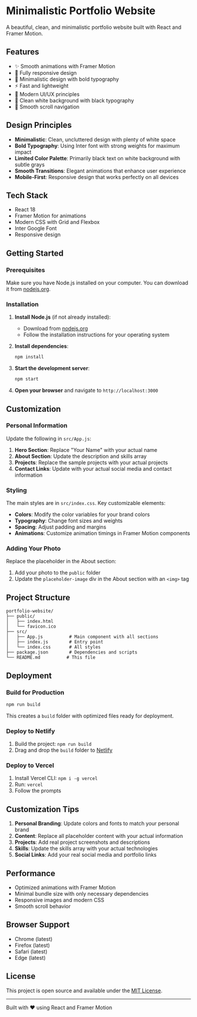 # Minimalistic Portfolio Website

A beautiful, clean, and minimalistic portfolio website built with React and Framer Motion.

## Features

- ✨ Smooth animations with Framer Motion
- 📱 Fully responsive design
- 🎨 Minimalistic design with bold typography
- ⚡ Fast and lightweight
- 🌟 Modern UI/UX principles
- 🎯 Clean white background with black typography
- 🔗 Smooth scroll navigation

## Design Principles

- **Minimalistic**: Clean, uncluttered design with plenty of white space
- **Bold Typography**: Using Inter font with strong weights for maximum impact
- **Limited Color Palette**: Primarily black text on white background with subtle grays
- **Smooth Transitions**: Elegant animations that enhance user experience
- **Mobile-First**: Responsive design that works perfectly on all devices

## Tech Stack

- React 18
- Framer Motion for animations
- Modern CSS with Grid and Flexbox
- Inter Google Font
- Responsive design

## Getting Started

### Prerequisites

Make sure you have Node.js installed on your computer. You can download it from [nodejs.org](https://nodejs.org/).

### Installation

1. **Install Node.js** (if not already installed):
   - Download from [nodejs.org](https://nodejs.org/)
   - Follow the installation instructions for your operating system

2. **Install dependencies**:
   ```bash
   npm install
   ```

3. **Start the development server**:
   ```bash
   npm start
   ```

4. **Open your browser** and navigate to `http://localhost:3000`

## Customization

### Personal Information

Update the following in `src/App.js`:

1. **Hero Section**: Replace "Your Name" with your actual name
2. **About Section**: Update the description and skills array
3. **Projects**: Replace the sample projects with your actual projects
4. **Contact Links**: Update with your actual social media and contact information

### Styling

The main styles are in `src/index.css`. Key customizable elements:

- **Colors**: Modify the color variables for your brand colors
- **Typography**: Change font sizes and weights
- **Spacing**: Adjust padding and margins
- **Animations**: Customize animation timings in Framer Motion components

### Adding Your Photo

Replace the placeholder in the About section:

1. Add your photo to the `public` folder
2. Update the `placeholder-image` div in the About section with an `<img>` tag

## Project Structure

```
portfolio-website/
├── public/
│   ├── index.html
│   └── favicon.ico
├── src/
│   ├── App.js          # Main component with all sections
│   ├── index.js        # Entry point
│   └── index.css       # All styles
├── package.json        # Dependencies and scripts
└── README.md          # This file
```

## Deployment

### Build for Production

```bash
npm run build
```

This creates a `build` folder with optimized files ready for deployment.

### Deploy to Netlify

1. Build the project: `npm run build`
2. Drag and drop the `build` folder to [Netlify](https://netlify.com)

### Deploy to Vercel

1. Install Vercel CLI: `npm i -g vercel`
2. Run: `vercel`
3. Follow the prompts

## Customization Tips

1. **Personal Branding**: Update colors and fonts to match your personal brand
2. **Content**: Replace all placeholder content with your actual information
3. **Projects**: Add real project screenshots and descriptions
4. **Skills**: Update the skills array with your actual technologies
5. **Social Links**: Add your real social media and portfolio links

## Performance

- Optimized animations with Framer Motion
- Minimal bundle size with only necessary dependencies
- Responsive images and modern CSS
- Smooth scroll behavior

## Browser Support

- Chrome (latest)
- Firefox (latest)
- Safari (latest)
- Edge (latest)

## License

This project is open source and available under the [MIT License](LICENSE).

---

Built with ❤️ using React and Framer Motion 